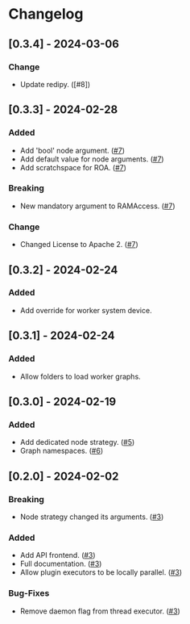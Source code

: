 # Changelog

## [0.3.4] - 2024-03-06

### Change

- Update redipy. ([#8])

## [0.3.3] - 2024-02-28

### Added

- Add 'bool' node argument. ([#7])
- Add default value for node arguments. ([#7])
- Add scratchspace for ROA. ([#7])

### Breaking

- New mandatory argument to RAMAccess. ([#7])

### Change

- Changed License to Apache 2. ([#7])

## [0.3.2] - 2024-02-24

### Added

- Add override for worker system device.

## [0.3.1] - 2024-02-24

### Added

- Allow folders to load worker graphs.

## [0.3.0] - 2024-02-19

### Added

- Add dedicated node strategy. ([#5])
- Graph namespaces. ([#6])

## [0.2.0] - 2024-02-02

### Breaking

- Node strategy changed its arguments. ([#3])

### Added

- Add API frontend. ([#3])
- Full documentation. ([#3])
- Allow plugin executors to be locally parallel. ([#3])

### Bug-Fixes

- Remove daemon flag from thread executor. ([#3])

[#3]: https://github.com/JosuaKrause/scattermind/pull/3
[#5]: https://github.com/JosuaKrause/scattermind/pull/5
[#6]: https://github.com/JosuaKrause/scattermind/pull/6
[#7]: https://github.com/JosuaKrause/scattermind/pull/7
